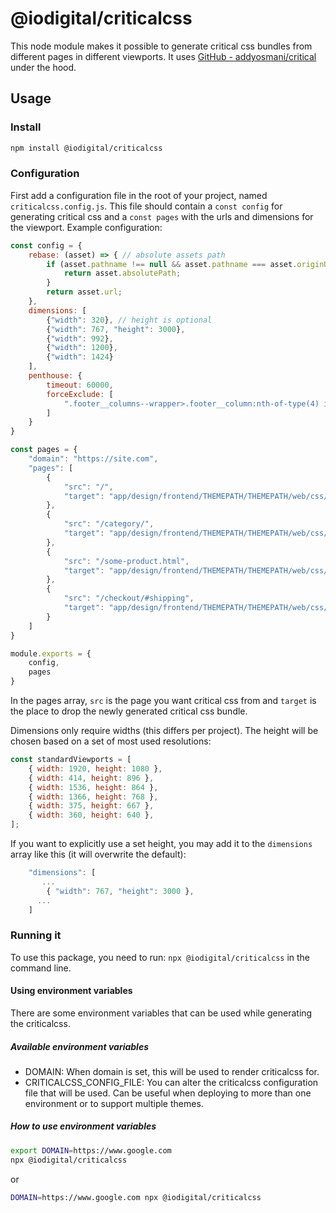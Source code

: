 # @iodigital/criticalcss

This node module makes it possible to generate critical css bundles from different pages in different viewports. It uses [GitHub - addyosmani/critical](https://github.com/addyosmani/critical) under the hood.


## Usage

### Install
```sh
npm install @iodigital/criticalcss
```

### Configuration
First add a configuration file in the root of your project, named `criticalcss.config.js`. This file should contain a `const config` for generating critical css and a `const pages` with the urls and dimensions for the viewport. Example configuration:

```js
const config = {
    rebase: (asset) => { // absolute assets path
        if (asset.pathname !== null && asset.pathname === asset.originUrl) {
            return asset.absolutePath;
        }
        return asset.url;
    },
    dimensions: [
        {"width": 320}, // height is optional
        {"width": 767, "height": 3000},
        {"width": 992},
        {"width": 1200},
        {"width": 1424}
    ],
    penthouse: {
        timeout: 60000,
        forceExclude: [
            ".footer__columns--wrapper>.footer__column:nth-of-type(4) img"
        ]
    }
}

const pages = {
    "domain": "https://site.com",
    "pages": [
        {
            "src": "/",
            "target": "app/design/frontend/THEMEPATH/THEMEPATH/web/css/cms-critical.css"
        },
        {
            "src": "/category/",
            "target": "app/design/frontend/THEMEPATH/THEMEPATH/web/css/category-critical.css"
        },
        {
            "src": "/some-product.html",
            "target": "app/design/frontend/THEMEPATH/THEMEPATH/web/css/product-critical.css"
        },
        {
            "src": "/checkout/#shipping",
            "target": "app/design/frontend/THEMEPATH/THEMEPATH/web/css/checkout-critical.css"
        }
    ]
}

module.exports = {
    config,
    pages
}
```

In the pages array, `src` is the page you want critical css from and `target` is the place to drop the newly generated critical css bundle.

Dimensions only require widths (this differs per project). The height will be chosen based on a set of most used resolutions:

```js
const standardViewports = [
    { width: 1920, height: 1080 },
    { width: 414, height: 896 },
    { width: 1536, height: 864 },
    { width: 1366, height: 768 },
    { width: 375, height: 667 },
    { width: 360, height: 640 },
];
```

If you want to explicitly use a set height, you may add it to the `dimensions` array like this (it will overwrite the default):

```js
    "dimensions": [
       ...
        { "width": 767, "height": 3000 },
      ...
    ]
```

### Running it

To use this package, you need to run: `npx @iodigital/criticalcss` in the command line.

#### Using environment variables

There are some environment variables that can be used while generating the criticalcss.

##### Available environment variables
- DOMAIN: When domain is set, this will be used to render criticalcss for.
- CRITICALCSS_CONFIG_FILE: You can alter the criticalcss configuration file that will be used. Can be useful when deploying to more than one environment or to support multiple themes.

##### How to use environment variables
```sh
export DOMAIN=https://www.google.com
npx @iodigital/criticalcss
```

or

```sh
DOMAIN=https://www.google.com npx @iodigital/criticalcss
```
